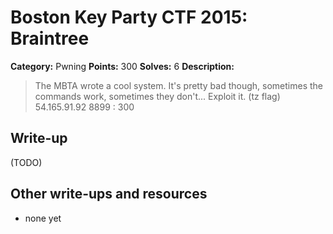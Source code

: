 # Boston Key Party CTF 2015: Braintree

**Category:** Pwning
**Points:** 300
**Solves:** 6
**Description:**

> The MBTA wrote a cool system. It's pretty bad though, sometimes the commands work, sometimes they don't... Exploit it. (tz flag) 54.165.91.92 8899 : 300

## Write-up

(TODO)

## Other write-ups and resources

* none yet
